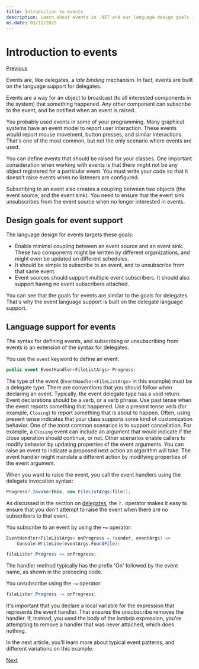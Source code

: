 ```yaml
---
title: Introduction to events
description: Learn about events in .NET and our language design goals for events in this overview.
ms.date: 03/11/2025
---
```

# Introduction to events

[Previous](delegates-patterns.md)

Events are, like delegates, a *late binding* mechanism. In fact, events are built on the language support for delegates.

Events are a way for an object to broadcast (to all interested components in the system) that something happened. Any other component can subscribe to the event, and be notified when an event is raised.

You probably used events in some of your programming. Many graphical systems have an event model to report user interaction. These events would report mouse movement, button presses, and similar interactions. That's one of the most common, but not the only scenario where events are used.

You can define events that should be raised for your classes. One important consideration when working with events is that there might not be any object registered for a particular event. You must write your code so that it doesn't raise events when no listeners are configured.

Subscribing to an event also creates a coupling between two objects (the event source, and the event sink). You need to ensure that the event sink unsubscribes from the event source when no longer interested in events.

## Design goals for event support

The language design for events targets these goals:

- Enable minimal coupling between an event source and an event sink. These two components might be written by different organizations, and might even be updated on different schedules.
- It should be simple to subscribe to an event, and to unsubscribe from that same event.
- Event sources should support multiple event subscribers. It should also support having no event subscribers attached.

You can see that the goals for events are similar to the goals for delegates. That's why the event language support is built on the delegate language support.

## Language support for events

The syntax for defining events, and subscribing or unsubscribing from events is an extension of the syntax for delegates.

You use the `event` keyword to define an event:

```csharp
public event EventHandler<FileListArgs> Progress;
```

The type of the event (`EventHandler<FileListArgs>` in this example) must be a delegate type. There are conventions that you should follow when declaring an event. Typically, the event delegate type has a void return. Event declarations should be a verb, or a verb phrase. Use past tense when the event reports something that happened. Use a present tense verb (for example, `Closing`) to report something that is about to happen. Often, using present tense indicates that your class supports some kind of customization behavior. One of the most common scenarios is to support cancellation. For example, a `Closing` event can include an argument that would indicate if the close operation should continue, or not. Other scenarios enable callers to modify behavior by updating properties of the event arguments. You can raise an event to indicate a proposed next action an algorithm will take. The event handler might mandate a different action by modifying  properties of the event argument.

When you want to raise the event, you call the event handlers using the delegate invocation syntax:

```csharp
Progress?.Invoke(this, new FileListArgs(file));
```

As discussed in the section on [delegates](delegates-patterns.md), the `?.` operator makes it easy to ensure that you don't attempt to raise the event when there are no subscribers to that event.

You subscribe to an event by using the `+=` operator:

```csharp
EventHandler<FileListArgs> onProgress = (sender, eventArgs) =>
    Console.WriteLine(eventArgs.FoundFile);

fileLister.Progress += onProgress;
```

The handler method typically has the prefix 'On' followed by the event name, as shown in the preceding code.

You unsubscribe using the `-=` operator:

```csharp
fileLister.Progress -= onProgress;
```

It's important that you declare a local variable for the expression that represents the event handler. That ensures the unsubscribe removes the handler. If, instead, you used the body of the lambda expression, you're attempting to remove a handler that was never attached, which does nothing.

In the next article, you'll learn more about typical event patterns, and different variations on this example.

[Next](event-pattern.md)
